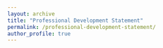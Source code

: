 ```yaml
---
layout: archive
title: "Professional Development Statement"
permalink: /professional-development-statement/
author_profile: true
---
```

